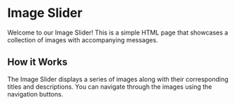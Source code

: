 # Image Slider

Welcome to our Image Slider! This is a simple HTML page that showcases a collection of images with accompanying messages.

## How it Works

The Image Slider displays a series of images along with their corresponding titles and descriptions. You can navigate through the images using the navigation buttons.
